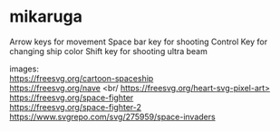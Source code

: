 # mikaruga
Arrow keys for movement
Space bar key for shooting
Control Key for changing ship color
Shift key for shooting ultra beam

images: <br/>
https://freesvg.org/cartoon-spaceship <br/>
https://freesvg.org/nave <br/
https://freesvg.org/heart-svg-pixel-art><br/>
https://freesvg.org/space-fighter<br/>
https://freesvg.org/space-fighter-2<br/>
https://www.svgrepo.com/svg/275959/space-invaders<br/>

